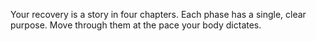 Your recovery is a story in four chapters. Each phase has a single, clear purpose. Move through them at the pace your body dictates.